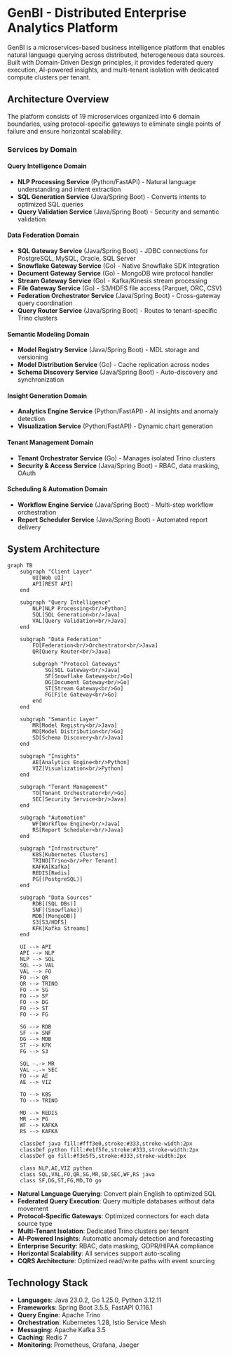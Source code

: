 # GenBI - Distributed Enterprise Analytics Platform

GenBI is a microservices-based business intelligence platform that enables natural language querying across distributed, heterogeneous data sources. Built with Domain-Driven Design principles, it provides federated query execution, AI-powered insights, and multi-tenant isolation with dedicated compute clusters per tenant.

## Architecture Overview

The platform consists of 19 microservices organized into 6 domain boundaries, using protocol-specific gateways to eliminate single points of failure and ensure horizontal scalability.

### Services by Domain

#### Query Intelligence Domain
- **NLP Processing Service** (Python/FastAPI) - Natural language understanding and intent extraction
- **SQL Generation Service** (Java/Spring Boot) - Converts intents to optimized SQL queries
- **Query Validation Service** (Java/Spring Boot) - Security and semantic validation

#### Data Federation Domain
- **SQL Gateway Service** (Java/Spring Boot) - JDBC connections for PostgreSQL, MySQL, Oracle, SQL Server
- **Snowflake Gateway Service** (Go) - Native Snowflake SDK integration
- **Document Gateway Service** (Go) - MongoDB wire protocol handler
- **Stream Gateway Service** (Go) - Kafka/Kinesis stream processing
- **File Gateway Service** (Go) - S3/HDFS file access (Parquet, ORC, CSV)
- **Federation Orchestrator Service** (Java/Spring Boot) - Cross-gateway query coordination
- **Query Router Service** (Java/Spring Boot) - Routes to tenant-specific Trino clusters

#### Semantic Modeling Domain
- **Model Registry Service** (Java/Spring Boot) - MDL storage and versioning
- **Model Distribution Service** (Go) - Cache replication across nodes
- **Schema Discovery Service** (Java/Spring Boot) - Auto-discovery and synchronization

#### Insight Generation Domain
- **Analytics Engine Service** (Python/FastAPI) - AI insights and anomaly detection
- **Visualization Service** (Python/FastAPI) - Dynamic chart generation

#### Tenant Management Domain
- **Tenant Orchestrator Service** (Go) - Manages isolated Trino clusters
- **Security & Access Service** (Java/Spring Boot) - RBAC, data masking, OAuth

#### Scheduling & Automation Domain
- **Workflow Engine Service** (Java/Spring Boot) - Multi-step workflow orchestration
- **Report Scheduler Service** (Java/Spring Boot) - Automated report delivery

## System Architecture
```mermaid
graph TB
    subgraph "Client Layer"
        UI[Web UI]
        API[REST API]
    end

    subgraph "Query Intelligence"
        NLP[NLP Processing<br/>Python]
        SQL[SQL Generation<br/>Java]
        VAL[Query Validation<br/>Java]
    end

    subgraph "Data Federation"
        FO[Federation<br/>Orchestrator<br/>Java]
        QR[Query Router<br/>Java]
        
        subgraph "Protocol Gateways"
            SG[SQL Gateway<br/>Java]
            SF[Snowflake Gateway<br/>Go]
            DG[Document Gateway<br/>Go]
            ST[Stream Gateway<br/>Go]
            FG[File Gateway<br/>Go]
        end
    end

    subgraph "Semantic Layer"
        MR[Model Registry<br/>Java]
        MD[Model Distribution<br/>Go]
        SD[Schema Discovery<br/>Java]
    end

    subgraph "Insights"
        AE[Analytics Engine<br/>Python]
        VIZ[Visualization<br/>Python]
    end

    subgraph "Tenant Management"
        TO[Tenant Orchestrator<br/>Go]
        SEC[Security Service<br/>Java]
    end

    subgraph "Automation"
        WF[Workflow Engine<br/>Java]
        RS[Report Scheduler<br/>Java]
    end

    subgraph "Infrastructure"
        K8S[Kubernetes Clusters]
        TRINO[Trino<br/>Per Tenant]
        KAFKA[Kafka]
        REDIS[Redis]
        PG[(PostgreSQL)]
    end

    subgraph "Data Sources"
        RDB[(SQL DBs)]
        SNF[(Snowflake)]
        MDB[(MongoDB)]
        S3[S3/HDFS]
        KFK[Kafka Streams]
    end

    UI --> API
    API --> NLP
    NLP --> SQL
    SQL --> VAL
    VAL --> FO
    FO --> QR
    QR --> TRINO
    FO --> SG
    FO --> SF
    FO --> DG
    FO --> ST
    FO --> FG
    
    SG --> RDB
    SF --> SNF
    DG --> MDB
    ST --> KFK
    FG --> S3
    
    SQL -.-> MR
    VAL -.-> SEC
    FO --> AE
    AE --> VIZ
    
    TO --> K8S
    TO --> TRINO
    
    MD --> REDIS
    MR --> PG
    WF --> KAFKA
    RS --> KAFKA
    
    classDef java fill:#fff3e0,stroke:#333,stroke-width:2px
    classDef python fill:#e1f5fe,stroke:#333,stroke-width:2px
    classDef go fill:#f3e5f5,stroke:#333,stroke-width:2px

    class NLP,AE,VIZ python
    class SQL,VAL,FO,QR,SG,MR,SD,SEC,WF,RS java
    class SF,DG,ST,FG,MD,TO go
```
- **Natural Language Querying**: Convert plain English to optimized SQL
- **Federated Query Execution**: Query multiple databases without data movement
- **Protocol-Specific Gateways**: Optimized connectors for each data source type
- **Multi-Tenant Isolation**: Dedicated Trino clusters per tenant
- **AI-Powered Insights**: Automatic anomaly detection and forecasting
- **Enterprise Security**: RBAC, data masking, GDPR/HIPAA compliance
- **Horizontal Scalability**: All services support auto-scaling
- **CQRS Architecture**: Optimized read/write paths with event sourcing

## Technology Stack

- **Languages**: Java 23.0.2, Go 1.25.0, Python 3.12.11
- **Frameworks**: Spring Boot 3.5.5, FastAPI 0.116.1
- **Query Engine**: Apache Trino
- **Orchestration**: Kubernetes 1.28, Istio Service Mesh
- **Messaging**: Apache Kafka 3.5
- **Caching**: Redis 7
- **Monitoring**: Prometheus, Grafana, Jaeger
